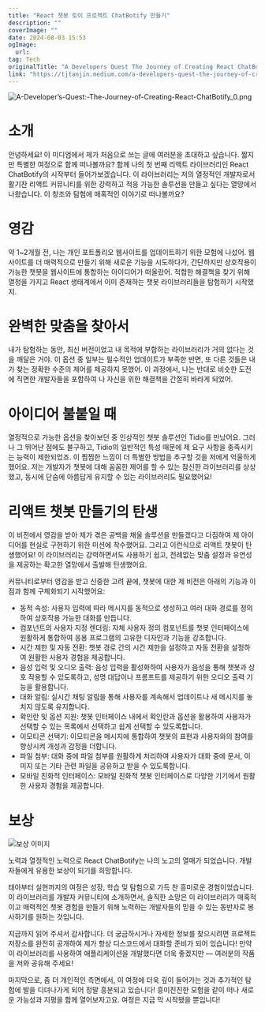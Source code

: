 ```yaml
---
title: "React 챗봇 토이 프로젝트 ChatBotify 만들기"
description: ""
coverImage: ""
date: 2024-08-03 15:53
ogImage: 
  url: 
tag: Tech
originalTitle: "A Developers Quest The Journey of Creating React ChatBotify"
link: "https://tjtanjin.medium.com/a-developers-quest-the-journey-of-creating-react-chatbotify-2620efbf8478"
---
```




![A-Developer’s-Quest:-The-Journey-of-Creating-React-ChatBotify_0.png](/assets/img/A-Developer’s-Quest:-The-Journey-of-Creating-React-ChatBotify_0.png)

# 소개

안녕하세요! 이 미디엄에서 제가 처음으로 쓰는 글에 여러분을 초대하고 싶습니다. 짧지만 특별한 여정으로 함께 떠나볼까요? 함께 나의 첫 번째 리액트 라이브러리인 React ChatBotify의 시작부터 들어가보겠습니다. 이 라이브러리는 저의 열정적인 개발자로서 활기찬 리액트 커뮤니티를 위한 강력하고 적응 가능한 솔루션을 만들고 싶다는 열망에서 나왔습니다. 이 창조와 탐험에 매혹적인 이야기로 떠나볼까요?

# 영감

<div class="content-ad"></div>

약 1~2개월 전, 나는 개인 포트폴리오 웹사이트를 업데이트하기 위한 모험에 나섰어. 웹사이트를 더 매력적으로 만들기 위해 새로운 기능을 시도하다가, 간단하지만 상호작용이 가능한 챗봇을 웹사이트에 통합하는 아이디어가 떠올랐어. 적합한 해결책을 찾기 위해 열정을 가지고 React 생태계에서 이미 존재하는 챗봇 라이브러리들을 탐험하기 시작했지.

# 완벽한 맞춤을 찾아서

내가 탐험하는 동안, 최신 버전이었고 내 목적에 부합하는 라이브러리가 거의 없다는 것을 깨달은 거야. 이 옵션 중 일부는 필수적인 업데이트가 부족한 반면, 또 다른 것들은 내가 찾는 정확한 수준의 제어를 제공하지 못했어. 이 과정에서, 나는 반대로 비슷한 도전에 직면한 개발자들을 포함하여 나 자신을 위한 해결책을 간절히 바라게 되었어.

# 아이디어 불붙일 때

<div class="content-ad"></div>

열정적으로 가능한 옵션을 찾아보던 중 인상적인 챗봇 솔루션인 Tidio를 만났어요. 그러나 그 뛰어난 점에도 불구하고, Tidio의 일반적인 특성 때문에 제 요구 사항을 충족시키는 능력이 제한되었죠. 이 찜찜한 느낌이 더 특별한 방법을 추구할 것을 저에게 억울하게 했어요. 저는 개발자가 챗봇에 대해 꼼꼼한 제어를 할 수 있는 참신한 라이브러리를 상상했고, 동시에 단숨에 아름답게 유지할 수 있는 라이브러리도 필요했어요!

# 리액트 챗봇 만들기의 탄생

이 비전에서 영감을 받아 제가 겪은 공백을 채울 솔루션을 만들겠다고 다짐하여 제 아이디어를 현실로 구현하기 위한 미션에 착수했어요. 그리고 이런식으로 리액트 챗봇이 탄생했어요! 이 라이브러리는 강력하면서도 사용하기 쉽고, 전례없는 맞춤 설정과 유연성을 제공하는 확고한 열망에서 출발해 탄생했어요.

커뮤니티로부터 영감을 받고 신중한 고려 끝에, 챗봇에 대한 제 비전은 아래의 기능과 이점과 함께 구체화되기 시작했어요:

<div class="content-ad"></div>

- 동적 속성: 사용자 입력에 따라 메시지를 동적으로 생성하고 여러 대화 경로를 정의하여 상호작용 가능한 대화를 만듭니다.
- 컴포넌트의 사용자 지정 렌더링: 자체 사용자 정의 컴포넌트를 챗봇 인터페이스에 원활하게 통합하여 응용 프로그램의 고유한 디자인과 기능을 강조합니다.
- 시간 제한 및 자동 전환: 챗봇 경로 간의 시간 제한을 설정하고 자동 전환을 설정하여 원활한 사용자 경험을 제공합니다.
- 음성 입력 및 오디오 출력: 음성 입력을 활성화하여 사용자가 음성을 통해 챗봇과 상호 작용할 수 있도록하고, 성명 대답이나 프롬프트를 제공하기 위한 오디오 출력 기능을 활용합니다.
- 대화 알림: 실시간 채팅 알림을 통해 사용자를 계속해서 업데이트나 새 메시지를 놓치지 않도록 유지합니다.
- 확인란 및 옵션 지원: 챗봇 인터페이스 내에서 확인란과 옵션을 활용하여 사용자가 선택할 수 있는 목록에서 선택하고 쉽게 선택할 수 있도록합니다.
- 이모티콘 선택기: 이모티콘을 메시지에 통합하여 챗봇의 표현과 사용자와의 참여를 향상시켜 개성과 감정을 더합니다.
- 파일 첨부: 대화 중에 파일 첨부를 원활하게 처리하여 사용자가 대화 중에 문서, 이미지 또는 기타 관련 파일을 공유하고 받을 수 있도록합니다.
- 모바일 친화적 인터페이스: 모바일 친화적 챗봇 인터페이스로 다양한 기기에서 원활한 사용자 경험을 제공합니다.

# 보상

![보상 이미지](/assets/img/A-Developer’s-Quest:-The-Journey-of-Creating-React-ChatBotify_1.png)

노력과 열정적인 노력으로 React ChatBotify는 나의 노고의 열매가 되었습니다. 개발자들에게 유용한 보상이 되기를 희망합니다.

<div class="content-ad"></div>

태아부터 실현까지의 여정은 성장, 학습 및 탐험으로 가득 찬 흥미로운 경험이었습니다. 이 라이브러리를 개발자 커뮤니티에 소개하면서, 솔직한 소망은 이 라이브러리가 매혹적이고 매력적인 챗봇 경험을 만들기 위해 노력하는 개발자들의 믿을 수 있는 동반자로 봉사하기를 원하는 것입니다.

지금까지 읽어 주셔서 감사합니다. 더 궁금하시거나 자세한 정보를 찾으시려면 프로젝트 저장소를 완전히 공개하여 제가 항상 디스코드에서 대화할 준비가 되어 있습니다! 만약 이 라이브러리를 사용하여 애플리케이션을 개발했다면 더욱 좋겠지만 — 여러분의 작품을 저와 공유해 주세요!

마지막으로, 좀 더 개인적인 측면에서, 이 여정에 더욱 깊이 들어가는 것과 추가적인 탐험에 발을 디뎌나가게 되어 정말 흥분되고 있습니다! 흥미진진한 모험을 같이 떠나 새로운 가능성과 지평을 함께 열어보자고요. 여정은 지금 막 시작됐을 뿐입니다!
